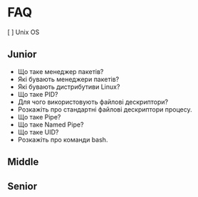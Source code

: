 # FAQ

[ ] Unix OS

## Junior

- Що таке менеджер пакетів?
- Які бувають менеджери пакетів?
- Які бувають дистрибутиви Linux?
- Що таке PID?
- Для чого використовують файлові дескриптори?
- Розкажіть про стандартні файлові дескриптори процесу.
- Що таке Pipe?
- Що таке Named Pipe?
- Що таке UID?
- Розкажіть про команди bash.

## Middle

## Senior
